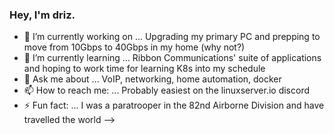 ### Hey, I'm driz.

- 🔭 I’m currently working on ...
    Upgrading my primary PC and prepping to move from 10Gbps to 40Gbps in my home (why not?)
- 🌱 I’m currently learning ...
    Ribbon Communications' suite of applications and hoping to work time for learning K8s into my schedule
- 💬 Ask me about ...
    VoIP, networking, home automation, docker
- 📫 How to reach me: ...
    Probably easiest on the linuxserver.io discord
- ⚡ Fun fact: ...
    I was a paratrooper in the 82nd Airborne Division and have travelled the world
-->
